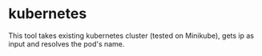 # kubernetes
This tool takes existing kubernetes cluster (tested on Minikube), gets ip as input and resolves the pod's name.
